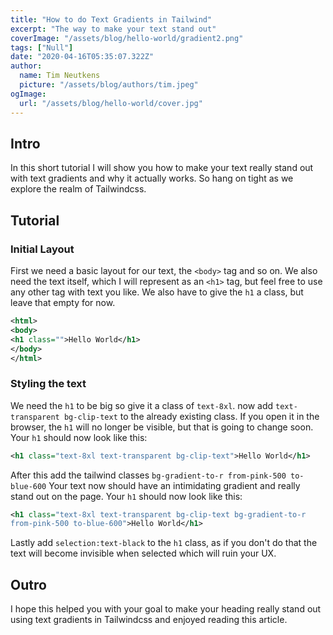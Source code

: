 ```yaml
---
title: "How to do Text Gradients in Tailwind"
excerpt: "The way to make your text stand out"
coverImage: "/assets/blog/hello-world/gradient2.png"
tags: ["Null"]
date: "2020-04-16T05:35:07.322Z"
author:
  name: Tim Neutkens
  picture: "/assets/blog/authors/tim.jpeg"
ogImage:
  url: "/assets/blog/hello-world/cover.jpg"
---
```

## Intro
In this short tutorial I will show you how to make your text really stand out with text gradients and why it actually works. So hang on tight as we explore the realm of Tailwindcss.

## Tutorial

### Initial Layout

First we need a basic layout for our text, the `<body>` tag and so on. We also need the text itself, which I will represent as an `<h1>` tag, but feel free to use any other tag with text you like. We also have to give the `h1` a class, but leave that empty for now.

```xml
<html>
<body>
<h1 class="">Hello World</h1>
</body>
</html>

```

### Styling the text

We need the `h1` to be big so give it a class of `text-8xl`. now add `text-transparent bg-clip-text` to the already existing class. If you open it in the browser, the `h1` will no longer be visible, but that is going to change soon. Your `h1` should now look like this:
```xml
<h1 class="text-8xl text-transparent bg-clip-text">Hello World</h1>
```
After this add the tailwind classes `bg-gradient-to-r from-pink-500 to-blue-600` Your text now should have an intimidating gradient and really stand out on the page. Your `h1` should now look like this:

```xml
<h1 class="text-8xl text-transparent bg-clip-text bg-gradient-to-r 
from-pink-500 to-blue-600">Hello World</h1>
```
Lastly add `selection:text-black` to the `h1` class, as if you don't do that the text will become invisible when selected which will ruin your UX.

## Outro

I hope this helped you with your goal to make your heading really stand out using text gradients in Tailwindcss and enjoyed reading this article.


